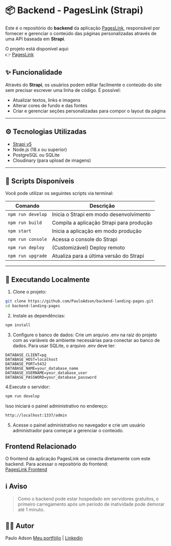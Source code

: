 # 📦 Backend - PagesLink (Strapi)

Este é o repositório do **backend** da aplicação [PagesLink](https://github.com/PauloAdson/landing-pages-com-react), responsável por fornecer e gerenciar o conteúdo das páginas personalizadas através de uma API baseada em **Strapi**.

O projeto está disponível aqui:   
👉 [PagesLink](https://pageslink.netlify.app/)

## ✨ Funcionalidade

Através do **Strapi**, os usuários podem editar facilmente o conteúdo do site sem precisar escrever uma linha de código. É possível:

- Atualizar textos, links e imagens
- Alterar cores de fundo e das fontes
- Criar e gerenciar seções personalizadas para compor o layout da página

---

## ⚙️ Tecnologias Utilizadas

- [Strapi v5](https://strapi.io/)
- Node.js (18.x ou superior)
- PostgreSQL ou SQLite
- Cloudinary (para upload de imagens)

---

## 📁 Scripts Disponíveis

Você pode utilizar os seguintes scripts via terminal:

| Comando         | Descrição                          |
|-----------------|--------------------------------------|
| `npm run develop` | Inicia o Strapi em modo desenvolvimento |
| `npm run build` | Compila a aplicação Strapi para produção |
| `npm start`     | Inicia a aplicação em modo produção |
| `npm run console` | Acessa o console do Strapi |
| `npm run deploy`  | (Customizável) Deploy remoto |
| `npm run upgrade` | Atualiza para a última versão do Strapi |

---

## 🚀 Executando Localmente

1. Clone o projeto:

```bash
git clone https://github.com/PauloAdson/backend-landing-pages.git
cd backend-landing-pages
```

2. Instale as dependências:

```bash
npm install
```

3. Configure o banco de dados:
Crie um arquivo .env na raiz do projeto com as variáveis de ambiente necessárias para conectar ao banco de dados. Para usar SQLite, o arquivo .env deve ter:

```env
DATABASE_CLIENT=pg
DATABASE_HOST=localhost
DATABASE_PORT=5432
DATABASE_NAME=your_database_name
DATABASE_USERNAME=your_database_user
DATABASE_PASSWORD=your_database_password
```

4.Execute o servidor:
```bash
npm run develop
```
Isso iniciará o painel administrativo no endereço:
```bash
http://localhost:1337/admin
```

5. Acesse o painel administrativo no navegador e crie um usuário administrador para começar a gerenciar o conteúdo.

## Frontend Relacionado

O frontend da aplicação PagesLink se conecta diretamente com este backend. Para acessar o repositório do frontend:   
[PagesLink Frontend](https://github.com/PauloAdson/landing-pages-com-react)

## ℹ️ Aviso

> Como o backend pode estar hospedado em servidores gratuitos, o primeiro carregamento após um período de inatividade pode demorar até 1 minuto.

## 👨‍💻 Autor
Paulo Adson
[Meu portfólio](https://www.pauloadson.com.br/) | [Linkedin](https://www.linkedin.com/in/paulo-adson/)
